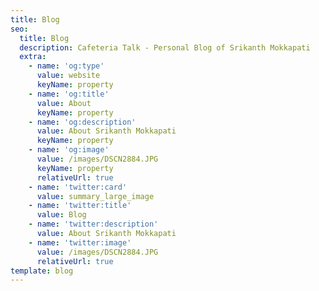 ```yaml
---
title: Blog
seo:
  title: Blog
  description: Cafeteria Talk - Personal Blog of Srikanth Mokkapati
  extra:
    - name: 'og:type'
      value: website
      keyName: property
    - name: 'og:title'
      value: About
      keyName: property
    - name: 'og:description'
      value: About Srikanth Mokkapati
      keyName: property
    - name: 'og:image'
      value: /images/DSCN2884.JPG
      keyName: property
      relativeUrl: true
    - name: 'twitter:card'
      value: summary_large_image
    - name: 'twitter:title'
      value: Blog
    - name: 'twitter:description'
      value: About Srikanth Mokkapati
    - name: 'twitter:image'
      value: /images/DSCN2884.JPG
      relativeUrl: true
template: blog
---
```

